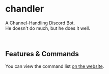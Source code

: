 # chandler
A Channel-Handling Discord Bot.  
He doesn't do much, but he does it well.  
  
&nbsp;  

## Features & Commands

You can view the command list [on the website](https://chandler.12px.io).
